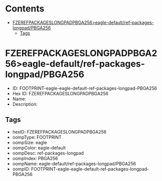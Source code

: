 



Contents
========

* [FZEREFPACKAGESLONGPADPBGA256>eagle-default/ref-packages-longpad/PBGA256](#fzerefpackageslongpadpbga256eagle-defaultref-packages-longpadpbga256)
	* [Tags](#tags)

# FZEREFPACKAGESLONGPADPBGA256>eagle-default/ref-packages-longpad/PBGA256

- ID: FOOTPRINT-eagle-eagle-default-ref-packages-longpad-PBGA256
- Hex ID: FZEREFPACKAGESLONGPADPBGA256
- Name: 
- Description: 

## Tags

- hexID: FZEREFPACKAGESLONGPADPBGA256
- oompType: FOOTPRINT
- oompSize: eagle
- oompColor: eagle-default
- oompDesc: ref-packages-longpad
- oompIndex: PBGA256
- oompName: eagle-default/ref-packages-longpad/PBGA256
- oompID: FOOTPRINT-eagle-eagle-default-ref-packages-longpad-PBGA256
